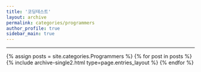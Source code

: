```yaml
---
title: '코딩테스트'
layout: archive
permalink: categories/programmers
author_profile: true
sidebar_main: true
---
```


<!-- 공백이 포함되어 있는 카테고리 이름의 경우 site.categories.['a b c'] 이런식으로! -->

---

{% assign posts = site.categories.Programmers %}
{% for post in posts %} {% include archive-single2.html type=page.entries_layout %} {% endfor %}
